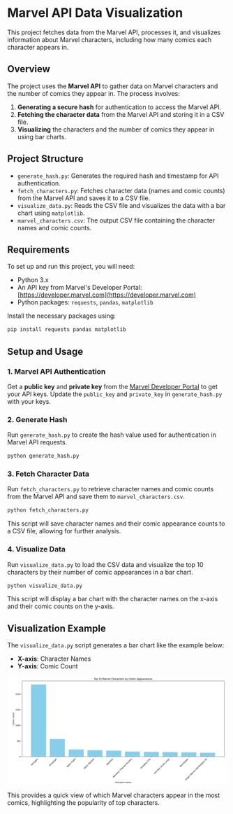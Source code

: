 # Marvel API Data Visualization

This project fetches data from the Marvel API, processes it, and visualizes information about Marvel characters, including how many comics each character appears in.

## Overview

The project uses the **Marvel API** to gather data on Marvel characters and the number of comics they appear in. The process involves:
1. **Generating a secure hash** for authentication to access the Marvel API.
2. **Fetching the character data** from the Marvel API and storing it in a CSV file.
3. **Visualizing** the characters and the number of comics they appear in using bar charts.

## Project Structure

- `generate_hash.py`: Generates the required hash and timestamp for API authentication.
- `fetch_characters.py`: Fetches character data (names and comic counts) from the Marvel API and saves it to a CSV file.
- `visualize_data.py`: Reads the CSV file and visualizes the data with a bar chart using `matplotlib`.
- `marvel_characters.csv`: The output CSV file containing the character names and comic counts.

## Requirements

To set up and run this project, you will need:
- Python 3.x
- An API key from Marvel's Developer Portal: [https://developer.marvel.com](https://developer.marvel.com)
- Python packages: `requests`, `pandas`, `matplotlib`

Install the necessary packages using:
```bash
pip install requests pandas matplotlib
```

## Setup and Usage

### 1. Marvel API Authentication
Get a **public key** and **private key** from the [Marvel Developer Portal](https://developer.marvel.com/) to get your API keys. 
Update the `public_key` and `private_key` in `generate_hash.py` with your keys.

### 2. Generate Hash
Run `generate_hash.py` to create the hash value used for authentication in Marvel API requests.
```bash
python generate_hash.py
```

### 3. Fetch Character Data
Run `fetch_characters.py` to retrieve character names and comic counts from the Marvel API and save them to `marvel_characters.csv`.
```bash
python fetch_characters.py
```
This script will save character names and their comic appearance counts to a CSV file, allowing for further analysis.

### 4. Visualize Data
Run `visualize_data.py` to load the CSV data and visualize the top 10 characters by their number of comic appearances in a bar chart.
```bash
python visualize_data.py
```
This script will display a bar chart with the character names on the x-axis and their comic counts on the y-axis.


## Visualization Example
The `visualize_data.py` script generates a bar chart like the example below:
- **X-axis**: Character Names
- **Y-axis**: Comic Count

![Data_Visualization_ Bar_chart.png](Data_Visualization_%20Bar_chart.png)

This provides a quick view of which Marvel characters appear in the most comics, highlighting the popularity of top characters.


